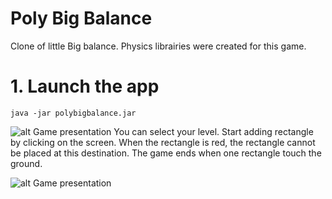 Poly Big Balance
================

Clone of little Big balance.
Physics librairies were created for this game.


# 1. Launch the app
```java -jar polybigbalance.jar```

![alt Game presentation](https://raw.githubusercontent.com/eadgyo/poly-bigbalance/master/img/Level0.png)
You can select your level.
Start adding rectangle by clicking on the screen. When the rectangle is red, the rectangle cannot be placed at this destination. The game ends when one rectangle touch the ground.

![alt Game presentation](https://raw.githubusercontent.com/eadgyo/poly-bigbalance/master/img/Level0-1.png)
